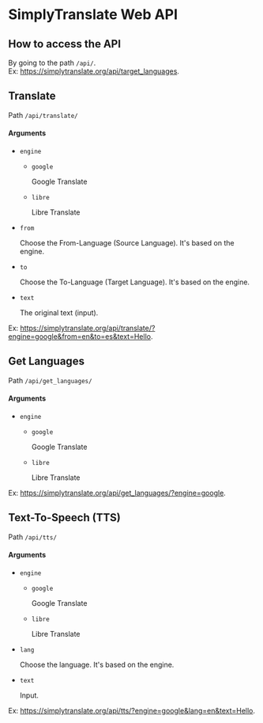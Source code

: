 # SimplyTranslate Web API
## How to access the API
By going to the path `/api/`.\
Ex: https://simplytranslate.org/api/target_languages.

## Translate
Path `/api/translate/`
#### Arguments
* `engine`
    * `google`

        Google Translate
    * `libre`

        Libre Translate

* `from`

    Choose the From-Language (Source Language). It's based on the engine.
* `to`

    Choose the To-Language (Target Language). It's based on the engine.

* `text`

    The original text (input).

Ex: https://simplytranslate.org/api/translate/?engine=google&from=en&to=es&text=Hello.

## Get Languages
Path `/api/get_languages/`
#### Arguments
* `engine`
    * `google`

        Google Translate
    * `libre`

        Libre Translate

Ex: https://simplytranslate.org/api/get_languages/?engine=google.

## Text-To-Speech (TTS)
Path `/api/tts/`
#### Arguments
* `engine`
    * `google`

        Google Translate
    * `libre`

        Libre Translate

* `lang`

    Choose the language. It's based on the engine.

* `text`

    Input.

Ex: https://simplytranslate.org/api/tts/?engine=google&lang=en&text=Hello.